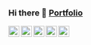 ### Hi there 👋 [Portfolio](https://franciscoelfers.com)

<img align="left" title="React" width="22px" src="https://icongr.am/simple/react.svg?size=128&color=70c8ff&colored=false" />
<img align="left" title="CSS3" width="22px" src="https://icongr.am/simple/css3.svg?size=128&color=70c8ff&colored=false" />
<img align="left" title="JavaScript" width="22px" src="https://icongr.am/simple/javascript.svg?size=148&color=70c8ff&colored=false" />
<img align="left" title="Firebase" width="22px" src="https://icongr.am/simple/firebase.svg?size=148&color=70c8ff&colored=false" />
<img align="left" title="Figma" width="22px" src="https://icongr.am/simple/figma.svg?size=148&color=70c8ff&colored=false" />


<!--
**FranElfers/FranElfers** is a ✨ _special_ ✨ repository because its `README.md` (this file) appears on your GitHub profile.

Here are some ideas to get you started:

- 🔭 I’m currently working on ...
- 🌱 I’m currently learning ...
- 👯 I’m looking to collaborate on ...
- 🤔 I’m looking for help with ...
- 💬 Ask me about ...
- 📫 How to reach me: ...
- 😄 Pronouns: ...
- ⚡ Fun fact: ...
-->
